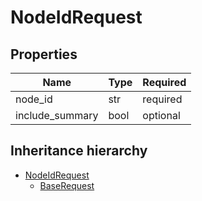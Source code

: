 

# NodeIdRequest

## Properties

Name | Type | Required
-------- | -------- | --------
node_id | str | required
include_summary | bool | optional




## Inheritance hierarchy


* [NodeIdRequest](NodeIdRequest.md)
    * [BaseRequest](BaseRequest.md)
